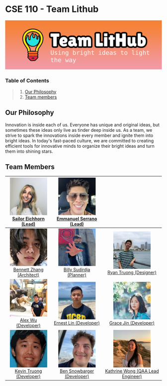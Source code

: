 # CSE 110 - Team Lithub
![Banner](./branding/TeamLitHub_Banner.png)

### Table of Contents

> 1. [Our Philosophy](#our-philosophy)
> 2. [Team members](#team-members)


## Our Philosophy
Innovation is inside each of us. Everyone has unique and original ideas, but sometimes these ideas only live as tinder deep inside us. As a team, we strive to spark the innovations inside every member and ignite them into bright ideas. In today's fast-paced culture, we are committed to creating efficient tools for innovative minds to organize their bright ideas and turn them into shining stars.

## Team Members

| <img src="imgs/Sailor.jpg"  alt="Picture of Sailor" width="120"/> <br> [Sailor Eichhorn (Lead)](https://sailorforschool.github.io/SuperCoolRepo/) | <img src="imgs/Emmanuel.jpg"  alt="Picture of Emmanuel" width="120"/> <br> [Emmanuel Serrano (Lead)](https://emmanuel-serrano.github.io/GitHub_Pages_Project/) | |
|:-:|:-:|:-:|
| <img src="imgs/Bennett.jpg"  alt="Picture of Bennett" width="120"/> <br> [Bennett Zhang (Architect)](https://bennett-zhang.github.io/CSE-110-Lab-1/) | <img src="imgs/Billy.jpg"  alt="Picture of Billy" width="120"/> <br> [Billy Sudirdja (Planner)](https://github.com/billysud/Lab0CSE110/) | <img src="imgs/Ryan.jpg"  alt="Picture of Ryan" width="120"/> <br> [Ryan Truong (Designer)](https://ryan-truong.github.io/cse110lab/) | 
| <img src="imgs/Alex.JPG"  alt="Picture of Alex" width="120"/> <br> [Alex Wu (Developer)](https://alex10wu.github.io/CSE110-Alex-Wu/) | <img src="imgs/Ernest.jpg"  alt="Picture of Ernest" width="120"/> <br> [Ernest Lin (Developer)](https://ernestl123.github.io/ernestl123/) | <img src="imgs/Grace.jpg"  alt="Picture of Grace" width="120"/> <br> [Grace Jin (Developer)](https://hongyuejin.github.io/GithubPages/) |
| <img src="imgs/Kevin.png"  alt="Picture of Kevin" width="120"/> <br> [Kevin Truong (Developer)](https://wozzack.github.io/pages/) | <img src="imgs/Ben.jpg"  alt="Picture of Ben" width="120"/> <br> [Ben Snowbarger (Developer)](https://bsnow1400.github.io/Pages-Project/) | <img src="imgs/Kat.jpg"  alt="Picture of Kat" width="120"/> <br> [Kathrine Wong (QAA Lead Engineer)](https://katherinemwong.github.io/) |